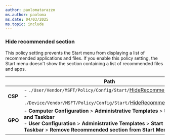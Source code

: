 ```yaml
---
author: paolomatarazzo
ms.author: paoloma
ms.date: 04/03/2025
ms.topic: include
---
```


### Hide recommended section

This policy setting prevents the Start menu from displaying a list of recommended applications and files. If you enable this policy setting, the Start menu doesn't show the section containing a list of recommended files and apps.

|  | Path |
|--|--|
| **CSP** | - `./User/Vendor/MSFT/Policy/Config/Start/`[HideRecommendedSection](/windows/client-management/mdm/policy-csp-start#hiderecommendedsection)<br>- `./Device/Vendor/MSFT/Policy/Config/Start/`[HideRecommendedSection](/windows/client-management/mdm/policy-csp-start#hiderecommendedsection) |
| **GPO** | - **Computer Configuration** > **Administrative Templates** > **Start Menu and Taskbar**<br> - **User Configuration** > **Administrative Templates** > **Start Menu and Taskbar** > **Remove Recommended section from Start Menu** |
